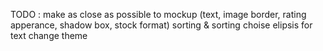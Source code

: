 TODO :
make as close as possible to mockup (text, image border, rating apperance, shadow box, stock format)
sorting & sorting choise
elipsis for text
change theme
